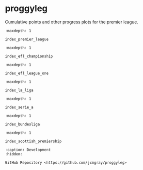 # proggyleg

Cumulative points and other progress plots for the premier league.

```{toctree}
:maxdepth: 1

index_premier_league
```

```{toctree}
:maxdepth: 1

index_efl_championship
```

```{toctree}
:maxdepth: 1

index_efl_league_one
```

```{toctree}
:maxdepth: 1

index_la_liga
```

```{toctree}
:maxdepth: 1

index_serie_a
```

```{toctree}
:maxdepth: 1

index_bundesliga
```

```{toctree}
:maxdepth: 1

index_scottish_premiership
```

```{toctree}
:caption: Development
:hidden:

GitHub Repository <https://github.com/jcmgray/proggyleg>
```
